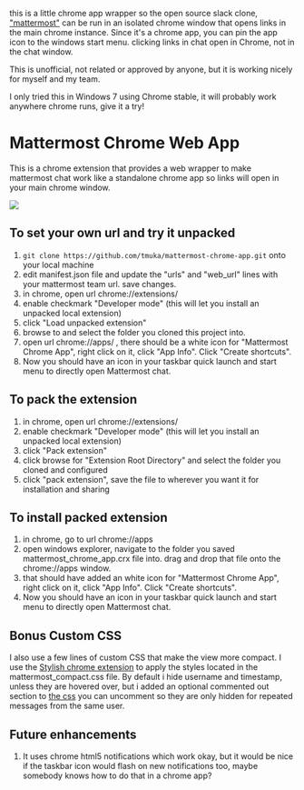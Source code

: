 this is a little chrome app wrapper so the open source slack clone, ["mattermost"](http://www.mattermost.com/) can be run in an isolated chrome window that opens links in the main chrome instance. Since it's a chrome app, you can pin the app icon to the windows start menu.  clicking links in chat open in Chrome, not in the chat window.

This is unofficial, not related or approved by anyone, but it is working nicely for myself and my team.


I only tried this in Windows 7 using Chrome stable, it will probably work anywhere chrome runs, give it a try!

# Mattermost Chrome Web App
This is a chrome extension that provides a web wrapper to make mattermost chat work like a standalone chrome app so links will open in your main chrome window.

![](https://raw.githubusercontent.com/tmuka/mattermost-chrome-app/master/mattermost_chrome_app_screenshot.png)

## To set your own url and try it unpacked
1. `git clone https://github.com/tmuka/mattermost-chrome-app.git` onto your local machine
2. edit manifest.json file and update the "urls" and "web_url" lines with your mattermost team url. save changes.
3. in chrome, open url chrome://extensions/
4. enable checkmark "Developer mode" (this will let you install an unpacked local extension)
5. click "Load unpacked extension"
6. browse to and select the folder you cloned this project into.
7. open url chrome://apps/ , there should be a white icon for "Mattermost Chrome App", right click on it, click "App Info".  Click "Create shortcuts".
8. Now you should have an icon in your taskbar quick launch and start menu to directly open Mattermost chat.

## To pack the extension
1. in chrome, open url chrome://extensions/
2. enable checkmark "Developer mode" (this will let you install an unpacked local extension)
3. click "Pack extension"
4. click browse for "Extension Root Directory" and select the folder you cloned and configured
5. click "pack extension", save the file to wherever you want it for installation and sharing

## To install packed extension
1. in chrome, go to url chrome://apps
2. open windows explorer, navigate to the folder you saved mattermost_chrome_app.crx file into. drag and drop that file onto the chrome://apps window.
3. that should have added an white icon for "Mattermost Chrome App", right click on it, click "App Info".  Click "Create shortcuts".
4. Now you should have an icon in your taskbar quick launch and start menu to directly open Mattermost chat.

## Bonus Custom CSS
I also use a few lines of custom CSS that make the view more compact. I use the [Stylish chrome extension](https://chrome.google.com/webstore/detail/stylish/fjnbnpbmkenffdnngjfgmeleoegfcffe?utm_source=chrome-app-launcher-info-dialog) to apply the styles located in the mattermost_compact.css file.
By default i hide username and timestamp, unless they are hovered over, but i added an optional commented out section to [the css](https://github.com/tmuka/mattermost-chrome-app/blob/master/mattermost_compact.css) you can uncomment so they are only hidden for repeated messages from the same user.

## Future enhancements
1. It uses chrome html5 notifications which work okay, but it would be nice if the taskbar icon would flash on new notifications too, maybe somebody knows how to do that in a chrome app?
